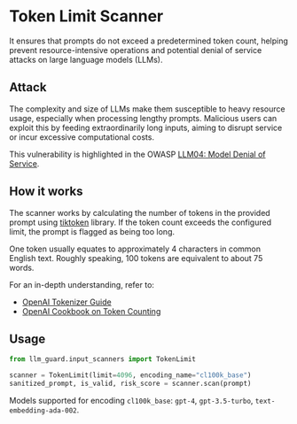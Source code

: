 # Token Limit Scanner

It ensures that prompts do not exceed a predetermined token count, helping prevent resource-intensive operations and
potential denial of service attacks on large language models (LLMs).

## Attack

The complexity and size of LLMs make them susceptible to heavy resource usage, especially when processing lengthy
prompts. Malicious users can exploit this by feeding extraordinarily long inputs, aiming to disrupt service or incur
excessive computational costs.

This vulnerability is highlighted in the
OWASP [LLM04: Model Denial of Service](https://owasp.org/www-project-top-10-for-large-language-model-applications/).

## How it works

The scanner works by calculating the number of tokens in the provided prompt
using [tiktoken](https://github.com/openai/tiktoken) library. If the token count exceeds the configured limit, the
prompt is flagged as being too long.

One token usually equates to approximately 4 characters in common English text.
Roughly speaking, 100 tokens are equivalent to about 75 words.

For an in-depth understanding, refer to:

- [OpenAI Tokenizer Guide](https://platform.openai.com/tokenizer)
- [OpenAI Cookbook on Token Counting](https://github.com/openai/openai-cookbook/blob/main/examples/How_to_count_tokens_with_tiktoken.ipynb)

## Usage

```python
from llm_guard.input_scanners import TokenLimit

scanner = TokenLimit(limit=4096, encoding_name="cl100k_base")
sanitized_prompt, is_valid, risk_score = scanner.scan(prompt)
```

Models supported for encoding `cl100k_base`: `gpt-4`, `gpt-3.5-turbo`, `text-embedding-ada-002`.
